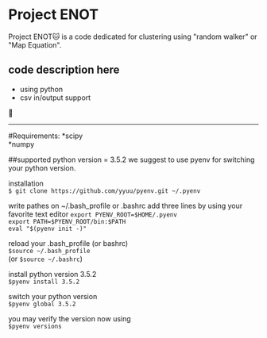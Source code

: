 # Project ENOT #

Project ENOT:cat: is a code
dedicated for clustering using "random walker" or "Map Equation".

## code description here ##
* using python
* csv in/output support

:banana:

-------
#Requirements:
*scipy  
*numpy  

##supported python version = 3.5.2
we suggest to use pyenv for switching your python version.

installation  
`$ git clone https://github.com/yyuu/pyenv.git ~/.pyenv`

write pathes on ~/.bash_profile or .bashrc
add three lines by using your favorite text editor
`export PYENV_ROOT=$HOME/.pyenv`  
`export PATH=$PYENV_ROOT/bin:$PATH`  
`eval "$(pyenv init -)"`

reload your .bash_profile (or bashrc)  
`$source ~/.bash_profile`  
(or `$source ~/.bashrc`)

install python version 3.5.2  
`$pyenv install 3.5.2`

switch your python version  
`$pyenv global 3.5.2`

you may verify the version now using  
`$pyenv versions`
